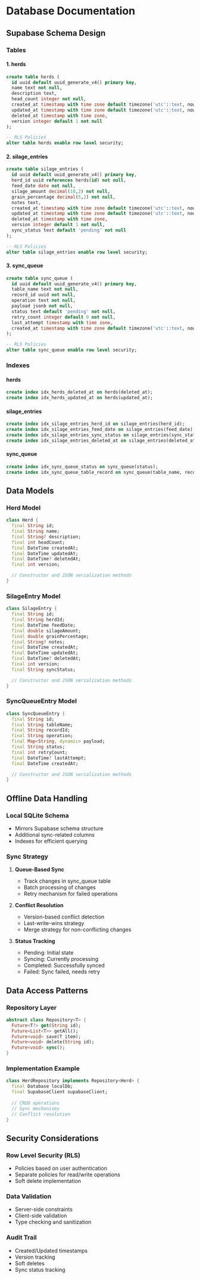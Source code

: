 # Database Documentation

## Supabase Schema Design

### Tables

#### 1. herds
```sql
create table herds (
  id uuid default uuid_generate_v4() primary key,
  name text not null,
  description text,
  head_count integer not null,
  created_at timestamp with time zone default timezone('utc'::text, now()) not null,
  updated_at timestamp with time zone default timezone('utc'::text, now()) not null,
  deleted_at timestamp with time zone,
  version integer default 1 not null
);

-- RLS Policies
alter table herds enable row level security;
```

#### 2. silage_entries
```sql
create table silage_entries (
  id uuid default uuid_generate_v4() primary key,
  herd_id uuid references herds(id) not null,
  feed_date date not null,
  silage_amount decimal(10,2) not null,
  grain_percentage decimal(5,2) not null,
  notes text,
  created_at timestamp with time zone default timezone('utc'::text, now()) not null,
  updated_at timestamp with time zone default timezone('utc'::text, now()) not null,
  deleted_at timestamp with time zone,
  version integer default 1 not null,
  sync_status text default 'pending' not null
);

-- RLS Policies
alter table silage_entries enable row level security;
```

#### 3. sync_queue
```sql
create table sync_queue (
  id uuid default uuid_generate_v4() primary key,
  table_name text not null,
  record_id uuid not null,
  operation text not null,
  payload jsonb not null,
  status text default 'pending' not null,
  retry_count integer default 0 not null,
  last_attempt timestamp with time zone,
  created_at timestamp with time zone default timezone('utc'::text, now()) not null
);

-- RLS Policies
alter table sync_queue enable row level security;
```

### Indexes

#### herds
```sql
create index idx_herds_deleted_at on herds(deleted_at);
create index idx_herds_updated_at on herds(updated_at);
```

#### silage_entries
```sql
create index idx_silage_entries_herd_id on silage_entries(herd_id);
create index idx_silage_entries_feed_date on silage_entries(feed_date);
create index idx_silage_entries_sync_status on silage_entries(sync_status);
create index idx_silage_entries_deleted_at on silage_entries(deleted_at);
```

#### sync_queue
```sql
create index idx_sync_queue_status on sync_queue(status);
create index idx_sync_queue_table_record on sync_queue(table_name, record_id);
```

## Data Models

### Herd Model
```dart
class Herd {
  final String id;
  final String name;
  final String? description;
  final int headCount;
  final DateTime createdAt;
  final DateTime updatedAt;
  final DateTime? deletedAt;
  final int version;

  // Constructor and JSON serialization methods
}
```

### SilageEntry Model
```dart
class SilageEntry {
  final String id;
  final String herdId;
  final DateTime feedDate;
  final double silageAmount;
  final double grainPercentage;
  final String? notes;
  final DateTime createdAt;
  final DateTime updatedAt;
  final DateTime? deletedAt;
  final int version;
  final String syncStatus;

  // Constructor and JSON serialization methods
}
```

### SyncQueueEntry Model
```dart
class SyncQueueEntry {
  final String id;
  final String tableName;
  final String recordId;
  final String operation;
  final Map<String, dynamic> payload;
  final String status;
  final int retryCount;
  final DateTime? lastAttempt;
  final DateTime createdAt;

  // Constructor and JSON serialization methods
}
```

## Offline Data Handling

### Local SQLite Schema
- Mirrors Supabase schema structure
- Additional sync-related columns
- Indexes for efficient querying

### Sync Strategy
1. **Queue-Based Sync**
   - Track changes in sync_queue table
   - Batch processing of changes
   - Retry mechanism for failed operations

2. **Conflict Resolution**
   - Version-based conflict detection
   - Last-write-wins strategy
   - Merge strategy for non-conflicting changes

3. **Status Tracking**
   - Pending: Initial state
   - Syncing: Currently processing
   - Completed: Successfully synced
   - Failed: Sync failed, needs retry

## Data Access Patterns

### Repository Layer
```dart
abstract class Repository<T> {
  Future<T?> get(String id);
  Future<List<T>> getAll();
  Future<void> save(T item);
  Future<void> delete(String id);
  Future<void> sync();
}
```

### Implementation Example
```dart
class HerdRepository implements Repository<Herd> {
  final Database localDb;
  final SupabaseClient supabaseClient;
  
  // CRUD operations
  // Sync mechanisms
  // Conflict resolution
}
```

## Security Considerations

### Row Level Security (RLS)
- Policies based on user authentication
- Separate policies for read/write operations
- Soft delete implementation

### Data Validation
- Server-side constraints
- Client-side validation
- Type checking and sanitization

### Audit Trail
- Created/Updated timestamps
- Version tracking
- Soft deletes
- Sync status tracking